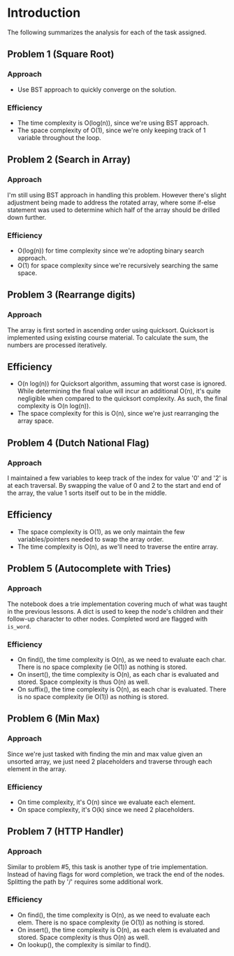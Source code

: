 # Introduction
The following summarizes the analysis for each of the task assigned.

## Problem 1 (Square Root)
### Approach
- Use BST approach to quickly converge on the solution.

### Efficiency
- The time complexity is O(log(n)), since we're using BST approach.
- The space complexity of O(1), since we're only keeping track of 1 variable throughout the loop.

## Problem 2 (Search in Array)
### Approach
I'm still using BST approach in handling this problem. However there's slight adjustment being made to address the rotated array, where some if-else statement was used to determine which half of the array should be drilled down further.

### Efficiency
- O(log(n)) for time complexity since we're adopting binary search approach.
- O(1) for space complexity since we're recursively searching the same space.

## Problem 3 (Rearrange digits)
### Approach
The array is first sorted in ascending order using quicksort. Quicksort is implemented using existing course material. To calculate the sum, the numbers are processed iteratively.

## Efficiency
- O(n log(n)) for Quicksort algorithm, assuming that worst case is ignored. While determining the final value will incur an additional O(n), it's quite negligible when compared to the quicksort complexity. As such, the final complexity is O(n log(n)).
- The space complexity for this is O(n), since we're just rearranging the array space.

## Problem 4 (Dutch National Flag)
### Approach
I maintained a few variables to keep track of the index for value '0' and '2' is at each traversal. By swapping the value of 0 and 2 to the start and end of the array, the value 1 sorts itself out to be in the middle.

## Efficiency
- The space complexity is O(1), as we only maintain the few variables/pointers needed to swap the array order.
- The time complexity is O(n), as we'll need to traverse the entire array.

## Problem 5 (Autocomplete with Tries)
### Approach
The notebook does a trie implementation covering much of what was taught in the previous lessons. A dict is used to keep the node's children and their follow-up character to other nodes. Completed word are flagged with `is_word`.

### Efficiency
- On find(), the time complexity is O(n), as we need to evaluate each char. There is no space complexity (ie O(1)) as nothing is stored.
- On insert(), the time complexity is O(n), as each char is evaluated and stored. Space complexity is thus O(n) as well.
- On suffix(), the time complexity is O(n), as each char is evaluated. There is no space complexity (ie O(1)) as nothing is stored.

## Problem 6 (Min Max)
### Approach
Since we're just tasked with finding the min and max value given an unsorted array, we just need 2 placeholders and traverse through each element in the array.

### Efficiency
- On time complexity, it's O(n) since we evaluate each element.
- On space complexity, it's O(k) since we need 2 placeholders.

## Problem 7 (HTTP Handler)
### Approach
Similar to problem #5, this task is another type of trie implementation. Instead of having flags for word completion, we track the end of the nodes.
Splitting the path by '/' requires some additional work.

### Efficiency
- On find(), the time complexity is O(n), as we need to evaluate each elem. There is no space complexity (ie O(1)) as nothing is stored.
- On insert(), the time complexity is O(n), as each elem is evaluated and stored. Space complexity is thus O(n) as well.
- On lookup(), the complexity is similar to find().
